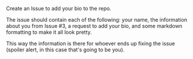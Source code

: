 Create an Issue to add your bio to the repo. 

The issue should contain each of the following: your name, the information about you from Issue #3, a request to add your bio, and some markdown formatting to make it all look pretty. 

This way the information is there for whoever ends up fixing the issue (spoiler alert, in this case that's going to be you).
